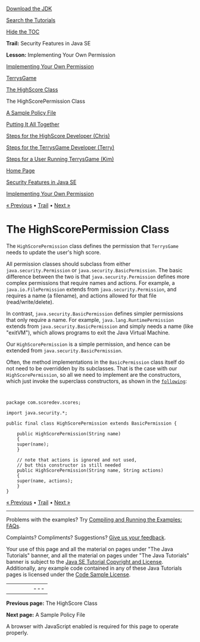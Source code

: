 [Download
the JDK](http://java.sun.com/javase/6/download.jsp)
  
[Search the
Tutorials](../../search.html)
  
[Hide the TOC](javascript:toggleLeft())

**Trail:** Security Features in Java SE
  
**Lesson:** Implementing Your Own Permission

[Implementing Your Own Permission](index.html)

[TerrysGame](game.html)

[The HighScore Class](highscore.html)

The HighScorePermission Class

[A Sample Policy File](policy.html)

[Putting It All Together](together.html)

[Steps for the HighScore Developer (Chris)](chris.html)

[Steps for the TerrysGame Developer (Terry)](terry.html)

[Steps for a User Running TerrysGame (Kim)](kim.html)

[Home Page](../../index.html)
>
[Security Features in Java SE](../index.html)
>
[Implementing Your Own Permission](index.html)

[« Previous](highscore.html) • [Trail](../TOC.html) • [Next »](policy.html)

# The HighScorePermission Class

The `HighScorePermission` class defines the permission
that `TerrysGame`
needs to update the user's high score.

All permission classes
should subclass from either `java.security.Permission` or
`java.security.BasicPermission`.
The basic difference between the two is that
`java.security.Permission` defines more complex
permissions that require names and actions. For example,
a `java.io.FilePermission`
extends from `java.security.Permission`, and requires a name
(a filename), and actions allowed for that file
(read/write/delete).

In contrast, `java.security.BasicPermission`
defines simpler permissions that only require a name.
For example, `java.lang.RuntimePermission`
extends from `java.security.BasicPermission` and
simply needs a name
(like "exitVM"), which allows programs to exit the Java Virtual
Machine.

Our `HighScorePermission` is a simple
permission, and hence can be
extended from `java.security.BasicPermission`.

Often, the method implementations in the
`BasicPermission` class itself do not need to be overridden by its
subclasses. That is the case with our `HighScorePermission`,
so all we need to implement are the constructors,
which just invoke the superclass constructors,
as shown in the
[`following`](examples/com/scoredev/scores/HighScorePermission.java):

```


package com.scoredev.scores;

import java.security.*;

public final class HighScorePermission extends BasicPermission {

    public HighScorePermission(String name)
    {
	super(name);
    }

    // note that actions is ignored and not used,
    // but this constructor is still needed
    public HighScorePermission(String name, String actions) 
    {
	super(name, actions);
    }
}

```

[« Previous](highscore.html)
•
[Trail](../TOC.html)
•
[Next »](policy.html)

---

Problems with the examples? Try [Compiling and Running
the Examples: FAQs](../../information/run-examples.html).
  
Complaints? Compliments? Suggestions? [Give
us your feedback](http://download.oracle.com/javase/feedback.html).

Your use of this page and all the material on pages under "The Java Tutorials" banner,
and all the material on pages under "The Java Tutorials" banner is subject to the [Java SE Tutorial Copyright
and License](../../information/license.html).
Additionally, any example code contained in any of these Java
Tutorials pages is licensed under the
[Code
Sample License](http://developers.sun.com/license/berkeley_license.html).

|  |  |  |  |  |
| --- | --- | --- | --- | --- |
| |  |  | | --- | --- | | duke image | Oracle logo | | [About Oracle](http://www.oracle.com/us/corporate/index.html) | [Oracle Technology Network](http://www.oracle.com/technology/index.html) | [Terms of Service](https://www.samplecode.oracle.com/servlets/CompulsoryClickThrough?type=TermsOfService) | Copyright © 1995, 2011 Oracle and/or its affiliates. All rights reserved. |

**Previous page:** The HighScore Class
  
**Next page:** A Sample Policy File




A browser with JavaScript enabled is required for this page to operate properly.